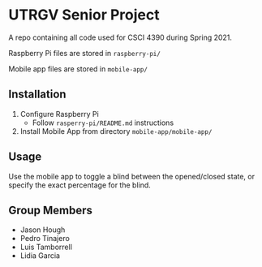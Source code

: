 # UTRGV Senior Project

A repo containing all code used for CSCI 4390 during Spring 2021.

Raspberry Pi files are stored in `raspberry-pi/`

Mobile app files are stored in `mobile-app/`

## Installation

1. Configure Raspberry Pi
   - Follow `rasperry-pi/README.md` instructions
2. Install Mobile App from directory `mobile-app/mobile-app/`

## Usage

Use the mobile app to toggle a blind between the opened/closed state, or specify the exact percentage for the blind.

## Group Members
 - Jason Hough
 - Pedro Tinajero
 - Luis Tamborrell
 - Lidia Garcia